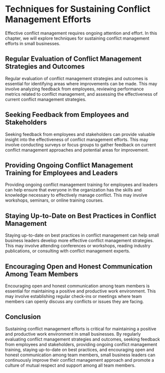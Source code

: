 Techniques for Sustaining Conflict Management Efforts
=========================================================================================================

Effective conflict management requires ongoing attention and effort. In this chapter, we will explore techniques for sustaining conflict management efforts in small businesses.

Regular Evaluation of Conflict Management Strategies and Outcomes
-----------------------------------------------------------------

Regular evaluation of conflict management strategies and outcomes is essential for identifying areas where improvements can be made. This may involve analyzing feedback from employees, reviewing performance metrics related to conflict management, and assessing the effectiveness of current conflict management strategies.

Seeking Feedback from Employees and Stakeholders
------------------------------------------------

Seeking feedback from employees and stakeholders can provide valuable insight into the effectiveness of conflict management efforts. This may involve conducting surveys or focus groups to gather feedback on current conflict management approaches and potential areas for improvement.

Providing Ongoing Conflict Management Training for Employees and Leaders
------------------------------------------------------------------------

Providing ongoing conflict management training for employees and leaders can help ensure that everyone in the organization has the skills and knowledge necessary to effectively manage conflict. This may involve workshops, seminars, or online training courses.

Staying Up-to-Date on Best Practices in Conflict Management
-----------------------------------------------------------

Staying up-to-date on best practices in conflict management can help small business leaders develop more effective conflict management strategies. This may involve attending conferences or workshops, reading industry publications, or consulting with conflict management experts.

Encouraging Open and Honest Communication Among Team Members
------------------------------------------------------------

Encouraging open and honest communication among team members is essential for maintaining a positive and productive work environment. This may involve establishing regular check-ins or meetings where team members can openly discuss any conflicts or issues they are facing.

Conclusion
----------

Sustaining conflict management efforts is critical for maintaining a positive and productive work environment in small businesses. By regularly evaluating conflict management strategies and outcomes, seeking feedback from employees and stakeholders, providing ongoing conflict management training, staying up-to-date on best practices, and encouraging open and honest communication among team members, small business leaders can continuously improve their conflict management approach and promote a culture of mutual respect and support among all team members.

